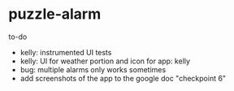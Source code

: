 # puzzle-alarm
to-do
- kelly: instrumented UI tests
- kelly: UI for weather portion and icon for app: kelly
- bug: multiple alarms only works sometimes
- add screenshots of the app to the google doc "checkpoint 6"
  

